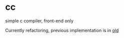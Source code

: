 # cc
simple c compiler, front-end only

Currently refactoring, previous implementation is in [old](/old)
